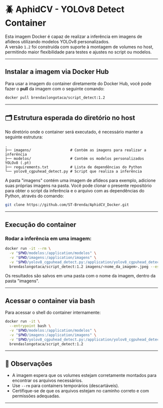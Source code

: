 # 🪲 AphidCV - YOLOv8 Detect Container

Esta imagem Docker é capaz de realizar a inferência em imagens de afídeos utilizando modelos YOLOv8 personalizados.  
A versão `1.2` foi construída com suporte à montagem de volumes no host, permitindo maior flexibilidade para testes e ajustes no script ou modelos.

---

## Instalar a imagem via Docker Hub

Para usar a imagem do container diretamente do Docker Hub, você pode fazer o **pull** da imagem com o seguinte comando:

```bash
docker pull brendaslongotaca/script_detect:1.2
```

---

## 🗂️ Estrutura esperada do diretório no host

No diretório onde o container será executado, é necessário manter a seguinte estrutura:

```
.
├── imagens/                  # Contém as imagens para realizar a inferência 
├── modelos/                  # Contém os modelos personalizados YOLOv8 (.pt)
├── requirements.txt          # Lista de dependências do Python
└── yolov8_cgpuhead_detect.py # Script que realiza a inferência
```
A pasta "imagens" contém uma imagem de afídeos para exemplo, adicione suas próprias imagens na pasta.
Você pode clonar o presente repositório para obter o script da inferência e o arquivo com as dependências do Python, através do comando:

```bash
git clone https://github.com/ST-Brenda/AphidCV_Docker.git
```

---

## Execução do container

### Rodar a inferência em uma imagem:

```bash
docker run -it --rm \
  -v "$PWD/modelos:/application/modelos" \
  -v "$PWD/imagens:/application/imagens" \
  -v "$PWD/yolov8_cgpuhead_detect.py:/application/yolov8_cgpuhead_detect.py" \
  brendaslongotaca/script_detect:1.2 imagens/<nome_da_imagem>.jpeg --especie <rp|sg|md|sa|mp|bb> --contrast <Float> --brightness <Int>
```
Os resultados são salvos em uma pasta com o nome da imagem, dentro da pasta "imagens".



---

## Acessar o container via bash

Para acessar o shell do container internamente:

```bash
docker run -it \
  --entrypoint bash \
  -v "$PWD/modelos:/application/modelos" \
  -v "$PWD/imagens:/application/imagens" \
  -v "$PWD/yolov8_cgpuhead_detect.py:/application/yolov8_cgpuhead_detect.py" \
  brendaslongotaca/script_detect:1.2
```

---

## 📝 Observações

- A imagem espera que os volumes estejam corretamente montados para encontrar os arquivos necessários.
- Use `--rm` para containers temporários (descartáveis).
- Certifique-se de que os arquivos estejam no caminho correto e com permissões adequadas.

---
